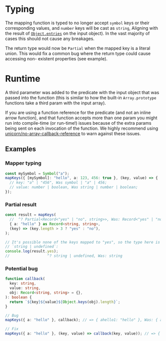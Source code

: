 # Typing

The mapping function is typed to no longer accept `symbol` keys or their
corresponding values, and `number` keys will be cast as `string`, Aligning with
the result of [`Object.entries`](https://developer.mozilla.org/en-US/docs/Web/JavaScript/Reference/Global_Objects/Object/entries)
on the input object). In the vast majority of cases this should not cause any
breakages.

The return type would now be `Partial` when the mapped key is a literal union.
This would fix a common bug where the return type could cause accessing non-
existent properties (see example).

# Runtime

A third parameter was added to the predicate with the input object that was
passed into the function (this is similar to how the built-in `Array.prototype`
functions take a third param with the input array).

If you are using a function reference for the predicate (and not an inline arrow
function), and that function accepts more than one param you might run into
compile-time (or run-time!) issues because of the extra params being sent on
each invocation of the function. We highly recommend using [unicorn/no-array-callback-reference](https://github.com/sindresorhus/eslint-plugin-unicorn/blob/main/docs/rules/no-array-callback-reference.md)
to warn against these issues.

## Examples

### Mapper typing

```ts
const mySymbol = Symbol("a");
mapKeys({ [mySymbol]: "hello", a: 123, 456: true }, (key, value) => {
  // key: "a" | "456", Was symbol | "a" | 456;
  // value: number | boolean, Was string | number | boolean;
});
```

### Partial result

```ts
const result = mapKeys(
  //  ^? Partial<Record<"yes" | "no", string>>, Was: Record<"yes" | "no", string>
  { a: "hello" } as Record<string, string>,
  (key) => (key.length > 3 ? "yes" : "no"),
);

// It's possible none of the keys mapped to "yes", so the type here is
// `string | undefined`:
console.log(result.yes);
//                 ^? string | undefined, Was: string
```

### Potential bug

```ts
function callback(
  key: string,
  value: string,
  obj: Record<string, string> = {},
): boolean {
  return `${key}${value}${Object.keys(obj).length}`;
}

// Bug
mapKeys({ a: "hello" }, callback); // => { ahello1: "hello" }, Was: { ahello: "hello" }

// Fix
mapKeys({ a: "hello" }, (key, value) => callback(key, value)); // => { ahello: "hello" }
```
